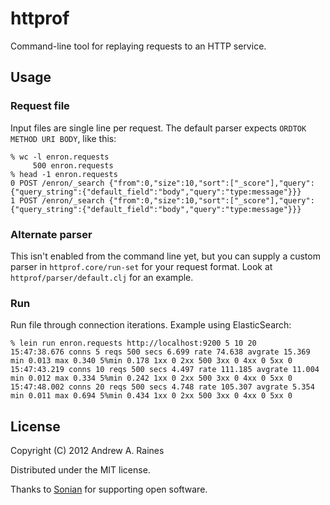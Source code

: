 # httprof

Command-line tool for replaying requests to an HTTP service.

## Usage

### Request file

Input files are single line per request.  The default parser expects `ORDTOK METHOD URI BODY`, like this:

    % wc -l enron.requests 
         500 enron.requests
    % head -1 enron.requests
    0 POST /enron/_search {"from":0,"size":10,"sort":["_score"],"query":{"query_string":{"default_field":"body","query":"type:message"}}}
    1 POST /enron/_search {"from":0,"size":10,"sort":["_score"],"query":{"query_string":{"default_field":"body","query":"type:message"}}}

### Alternate parser

This isn't enabled from the command line yet, but you can supply a
custom parser in `httprof.core/run-set` for your request format.  Look
at `httprof/parser/default.clj` for an example.

### Run

Run file through connection iterations.  Example using ElasticSearch:

    % lein run enron.requests http://localhost:9200 5 10 20
    15:47:38.676 conns 5 reqs 500 secs 6.699 rate 74.638 avgrate 15.369 min 0.013 max 0.340 5%min 0.178 1xx 0 2xx 500 3xx 0 4xx 0 5xx 0
    15:47:43.219 conns 10 reqs 500 secs 4.497 rate 111.185 avgrate 11.004 min 0.012 max 0.334 5%min 0.242 1xx 0 2xx 500 3xx 0 4xx 0 5xx 0
    15:47:48.002 conns 20 reqs 500 secs 4.748 rate 105.307 avgrate 5.354 min 0.011 max 0.694 5%min 0.434 1xx 0 2xx 500 3xx 0 4xx 0 5xx 0

## License

Copyright (C) 2012 Andrew A. Raines

Distributed under the MIT license.

Thanks to [Sonian](http://www.sonian.com) for supporting open
software.
